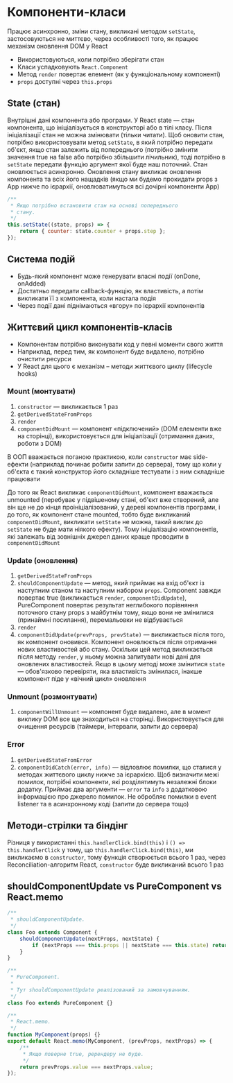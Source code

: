 # Компоненти-класи

Працює асинхронно, зміни стану, викликані методом `setState`, застосовуються не миттєво, через особливості того, як працює механізм оновлення DOM у React

-   Використовуються, коли потрібно зберігати стан
-   Класи успадковують `React.Component`
-   Метод `render` повертає елемент (як у функціональному компоненті)
-   `props` доступні через `this.props`

## State (стан)

Внутрішні дані компонента або програми. У React state — стан компонента, що ініціалізується в конструкторі або в тілі класу. Після ініціалізації стан не можна змінювати (тільки читати). Щоб оновити стан, потрібно використовувати метод `setState`, в який потрібно передати об'єкт, якщо стан залежить від попереднього (потрібно змінити значення true на false або потрібно збільшити лічильник), тоді потрібно в `setState` передати функцію аргумент якої буде наш поточний. Стан оновлюється асинхронно. Оновлення стану викликає оновлення компонента та всіх його нащадків (якщо ми будемо прокидати props з App нижче по ієрархії, оновлюватимуться всі дочірні компоненти App)

```js
/**
 * Якщо потрібно встановити стан на основі попереднього
 * стану.
 */
this.setState((state, props) => {
    return { counter: state.counter + props.step };
});
```

## Система подій

-   Будь-який компонент може генерувати власні події (onDone, onAdded)
-   Достатньо передати callback-функцію, як властивість, а потім викликати її з компонента, коли настала подія
-   Через події дані піднімаються «вгору» по ієрархії компонентів

## Життєвий цикл компонентів-класів

-   Компонентам потрібно виконувати код у певні моменти свого життя
-   Наприклад, перед тим, як компонент буде видалено, потрібно очистити ресурси
-   У React для цього є механізм – методи життєвого циклу (lifecycle hooks)

### Mount (монтувати)

1. `constructor` — викликається 1 раз
1. `getDerivedStateFromProps`
1. `render`
1. `componentDidMount` — компонент «підключений» (DOM елементи вже на сторінці), використовується для ініціалізації (отримання даних, роботи з DOM)

В ООП вважається поганою практикою, коли `constructor` має side-ефекти (наприклад починає робити запити до сервера), тому що коли у об'єкта є такий конструктор його складніше тестувати і з ним складніше працювати

До того як React викликає `componentDidMount`, компонент вважається unmounted (перебуває у підвішеному стані, об'єкт вже створений, але він ще не до кінця проініціалізований, у дереві компонентів програми, і до того, як компонент стане mounted, тобто буде викликаний `componentDidMount`, викликати `setState` не можна, такий виклик до `setState` не буде мати ніякого ефекту). Тому ініціалізацію компонентів, які залежать від зовнішніх джерел даних краще проводити в `componentDidMount`

### Update (оновлення)

1. `getDerivedStateFromProps`
1. `shouldComponentUpdate` — метод, який приймає на вхід об'єкт із наступним станом та наступним набором `props`. Component завжди повертає true (викликається `render`, `componentDidUpdate`), PureComponent повертає результат неглибокого порівняння поточного стану props з майбутнім тому, якщо вони не змінилися (принаймні посилання), перемальовки не відбувається
1. `render`
1. `componentDidUpdate(prevProps, prevState)` — викликається після того, як компонент оновився. Компонент оновлюється після отримання нових властивостей або стану. Оскільки цей метод викликається після методу `render`, у ньому можна запитувати нові дані для оновлених властивостей. Якщо в цьому методі може змінитися `state` — обов'язково перевіряти, яка властивість змінилася, інакше компонент піде у «вічний цикл» оновлення

### Unmount (розмонтувати)

1. `componentWillUnmount` — компонент буде видалено, але в момент виклику DOM все ще знаходиться на сторінці. Використовується для очищення ресурсів (таймери, інтервали, запити до сервера)

### Error

1. `getDerivedStateFromError`
1. `componentDidCatch(error, info)` — відловлює помилки, що сталися у методах життєвого циклу нижче за ієрархією. Щоб визначити межі помилок, потрібні компоненти, які розділятимуть незалежні блоки додатку. Приймає два аргументи — `error` та `info` з додатковою інформацією про джерело помилок. Не обробляє помилки в event listener та в асинхронному коді (запити до сервера тощо)

## Методи-стрілки та біндінг

Різниця у використанні `this.handlerClick.bind(this)` і `() => this.handlerClick` у тому, що `this.handlerClick.bind(this)`, ми викликаємо в `constructor`, тому функція створюється всього 1 раз, через Reconciliation-алгоритм React, `constructor` буде викликаний всього 1 раз

## shouldComponentUpdate vs PureComponent vs React.memo

```jsx
/**
 * shouldComponentUpdate.
 */
class Foo extends Component {
    shouldComponentUpdate(nextProps, nextState) {
        if (nextProps === this.props || nextState === this.state) return false;
    }
}

/**
 * PureComponent.
 *
 * Тут shouldComponentUpdate реалізований за замовчуванням.
 */
class Foo extends PureComponent {}

/**
 * React.memo.
 */
function MyComponent(props) {}
export default React.memo(MyComponent, (prevProps, nextProps) => {
    /**
     * Якщо поверне true, ререндеру не буде.
     */
    return prevProps.value === nextProps.value;
});
```
